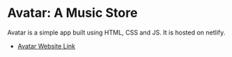 # Avatar: A Music Store

Avatar is a simple app built using HTML, CSS and JS. It is hosted on netlify. 

* [Avatar Website Link](https://avatarmusic.netlify.app/)
